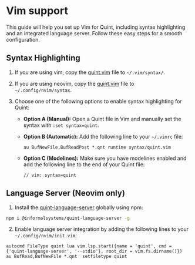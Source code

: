 # Vim support

This guide will help you set up Vim for Quint, including syntax highlighting and an integrated language server. Follow these easy steps for a smooth configuration.

## Syntax Highlighting

1. If you are using vim, copy the [quint.vim] file to `~/.vim/syntax/`.
1. If you are using neovim, copy the [quint.vim] file to `~/.config/nvim/syntax`.
2. Choose one of the following options to enable syntax highlighting for Quint:

   - **Option A (Manual):** Open a Quint file in Vim and manually set the syntax with `:set syntax=quint`.

   - **Option B (Automatic):** Add the following line to your `~/.vimrc` file:

     ```vim
     au BufNewFile,BufReadPost *.qnt runtime syntax/quint.vim
     ```

   - **Option C (Modelines):** Make sure you have modelines enabled and add the following line to the end of your Quint file:

     ```bluespec
     // vim: syntax=quint
     ```

## Language Server (Neovim only)

1. Install the [quint-language-server][] globally using npm:

```sh
npm i @informalsystems/quint-language-server -g
```

2. Enable language server integration by adding the following lines to your `~/.config/nvim/init.vim`:

```vim-script
autocmd FileType quint lua vim.lsp.start({name = 'quint', cmd = {'quint-language-server', '--stdio'}, root_dir = vim.fs.dirname()})
au BufRead,BufNewFile *.qnt  setfiletype quint
```

[quint.vim]: (./quint.vim)
[quint-language-server]: (https://www.npmjs.com/package/@informalsystems/quint-language-server)
